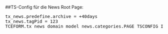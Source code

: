 ##TS-Config für die News Root Page:

<pre>
tx_news.predefine.archive = +40days
tx_news.tagPid = 123
TCEFORM.tx_news_domain_model_news.categories.PAGE_TSCONFIG_IDLIST = 12,33
</pre>